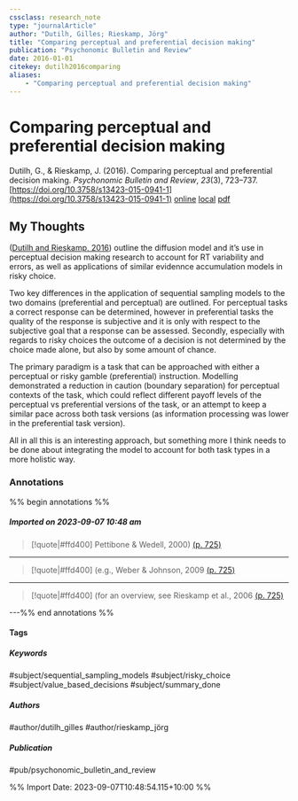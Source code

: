 ```yaml
---
cssclass: research_note
type: "journalArticle"
author: "Dutilh, Gilles; Rieskamp, Jörg"
title: "Comparing perceptual and preferential decision making"
publication: "Psychonomic Bulletin and Review"
date: 2016-01-01
citekey: dutilh2016comparing
aliases: 
    - "Comparing perceptual and preferential decision making"
---
```


# Comparing perceptual and preferential decision making

Dutilh, G., & Rieskamp, J. (2016). Comparing perceptual and preferential decision making. _Psychonomic Bulletin and Review_, _23_(3), 723–737. [https://doi.org/10.3758/s13423-015-0941-1](https://doi.org/10.3758/s13423-015-0941-1)
[online](http://zotero.org/users/local/kZl3QdXV/items/YLDCVQ4X) [local](zotero://select/library/items/YLDCVQ4X) [pdf](file:///home/gjc216/Zotero/storage/4FJ2N6J4/Dutilh,%20Rieskamp_2016_Comparing%20perceptual%20and%20preferential%20decision%20making.pdf)
 
## My Thoughts

([Dutilh and Rieskamp, 2016](zotero://select/library/items/YLDCVQ4X)) outline the diffusion model and it’s use in perceptual decision making research to account for RT variability and errors, as well as applications of similar evidennce accumulation models in risky choice.

Two key differences in the application of sequential sampling models to the two domains (preferential and perceptual) are outlined. For perceptual tasks a correct response can be determined, however in preferential tasks the quality of the response is subjective and it is only with respect to the subjective goal that a response can be assessed. Secondly, especially with regards to risky choices the outcome of a decision is not determined by the choice made alone, but also by some amount of chance.

The primary paradigm is a task that can be approached with either a perceptual or risky gamble (preferential) instruction. Modelling demonstrated a reduction in caution (boundary separation) for perceptual contexts of the task, which could reflect different payoff levels of the perceptual vs preferential versions of the task, or an attempt to keep a similar pace across both task versions (as information processing was lower in the preferential task version).

All in all this is an interesting approach, but something more I think needs to be done about integrating the model to account for both task types in a more holistic way.

### Annotations

%% begin annotations %%
##### Imported on 2023-09-07 10:48 am
>[!quote|#ffd400]
>Pettibone & Wedell, 2000) [(p. 725)](zotero://open-pdf/library/items/4FJ2N6J4?page=725&annotation=8D782Y4V)

---
>[!quote|#ffd400]
>(e.g., Weber & Johnson, 2009 [(p. 725)](zotero://open-pdf/library/items/4FJ2N6J4?page=725&annotation=E26WY3GL)

---
>[!quote|#ffd400]
>(for an overview, see Rieskamp et al., 2006 [(p. 725)](zotero://open-pdf/library/items/4FJ2N6J4?page=725&annotation=LK3TIBF2)

---%% end annotations %%

#### Tags

##### Keywords

#subject/sequential_sampling_models #subject/risky_choice #subject/value_based_decisions #subject/summary_done

##### Authors

#author/dutilh_gilles #author/rieskamp_jörg

##### Publication

#pub/psychonomic_bulletin_and_review


%% Import Date: 2023-09-07T10:48:54.115+10:00 %%
